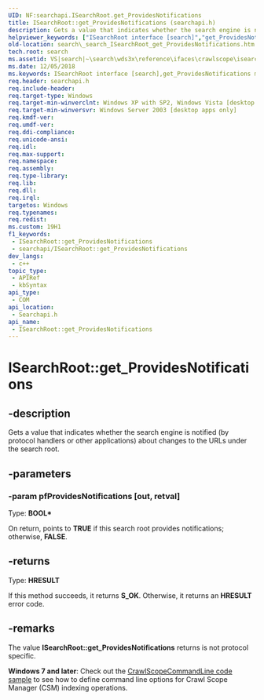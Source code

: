 ```yaml
---
UID: NF:searchapi.ISearchRoot.get_ProvidesNotifications
title: ISearchRoot::get_ProvidesNotifications (searchapi.h)
description: Gets a value that indicates whether the search engine is notified (by protocol handlers or other applications) about changes to the URLs under the search root.
helpviewer_keywords: ["ISearchRoot interface [search]","get_ProvidesNotifications method","ISearchRoot.get_ProvidesNotifications","ISearchRoot::get_ProvidesNotifications","_search_ISearchRoot_get_ProvidesNotifications","get_ProvidesNotifications","get_ProvidesNotifications method [search]","get_ProvidesNotifications method [search]","ISearchRoot interface","search._search_ISearchRoot_get_ProvidesNotifications","searchapi/ISearchRoot::get_ProvidesNotifications"]
old-location: search\_search_ISearchRoot_get_ProvidesNotifications.htm
tech.root: search
ms.assetid: VS|search|~\search\wds3x\reference\ifaces\crawlscope\isearchroot\get_providesnotifications.htm
ms.date: 12/05/2018
ms.keywords: ISearchRoot interface [search],get_ProvidesNotifications method, ISearchRoot.get_ProvidesNotifications, ISearchRoot::get_ProvidesNotifications, _search_ISearchRoot_get_ProvidesNotifications, get_ProvidesNotifications, get_ProvidesNotifications method [search], get_ProvidesNotifications method [search],ISearchRoot interface, search._search_ISearchRoot_get_ProvidesNotifications, searchapi/ISearchRoot::get_ProvidesNotifications
req.header: searchapi.h
req.include-header: 
req.target-type: Windows
req.target-min-winverclnt: Windows XP with SP2, Windows Vista [desktop apps only]
req.target-min-winversvr: Windows Server 2003 [desktop apps only]
req.kmdf-ver: 
req.umdf-ver: 
req.ddi-compliance: 
req.unicode-ansi: 
req.idl: 
req.max-support: 
req.namespace: 
req.assembly: 
req.type-library: 
req.lib: 
req.dll: 
req.irql: 
targetos: Windows
req.typenames: 
req.redist: 
ms.custom: 19H1
f1_keywords:
 - ISearchRoot::get_ProvidesNotifications
 - searchapi/ISearchRoot::get_ProvidesNotifications
dev_langs:
 - c++
topic_type:
 - APIRef
 - kbSyntax
api_type:
 - COM
api_location:
 - Searchapi.h
api_name:
 - ISearchRoot::get_ProvidesNotifications
---
```


# ISearchRoot::get_ProvidesNotifications


## -description

Gets a value that indicates whether the search engine is notified (by protocol handlers or other applications) about changes to the URLs under the search root.

## -parameters

### -param pfProvidesNotifications [out, retval]

Type: <b>BOOL*</b>

On return, points to <b>TRUE</b> if this search root provides notifications; otherwise, <b>FALSE</b>.

## -returns

Type: <b>HRESULT</b>

If this method succeeds, it returns <b xmlns:loc="http://microsoft.com/wdcml/l10n">S_OK</b>. Otherwise, it returns an <b xmlns:loc="http://microsoft.com/wdcml/l10n">HRESULT</b> error code.

## -remarks

The value <b>ISearchRoot::get_ProvidesNotifications</b> returns is not protocol specific.

<b>Windows 7 and later</b>: Check out the <a href="/windows/win32/search/-search-sample-crawlscopecommandline">CrawlScopeCommandLine code sample</a> to see how to define command line 
options for Crawl Scope Manager (CSM) indexing operations.

